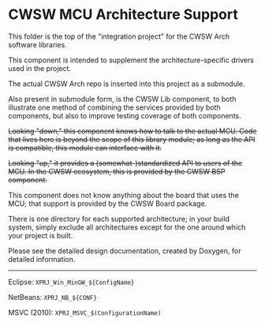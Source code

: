 # CWSW MCU Architecture Support

This folder is the top of the "integration project" for the CWSW Arch software libraries.

This component is intended to supplement the architecture-specific drivers used in the project.

The actual CWSW Arch repo is inserted into this project as a submodule.

Also present in submodule form, is the CWSW Lib component, to both illustrate one method of combining the services provided by both components, but also to improve testing coverage of both components.


~~Looking "down," this component knows how to talk to the actual MCU. Code that lives here is beyond the scope of this library module; as long as the API is compatible, this module can interface with it.~~

~~Looking "up," it provides a (somewhat-)standardized API to users of the MCU. In the CWSW ecosystem, this is provided by the CWSW BSP component.~~

This component does not know anything about the board that uses the MCU; 
that support is provided by the CWSW Board package.

There is one directory for each supported architecture; in your build system, simply exclude all architectures except for the one around which your project is built.

Please see the detailed design documentation, created by Doxygen, for detailed information.

---
Eclipse:	 `XPRJ_Win_MinGW_${ConfigName}`

NetBeans:	 `XPRJ_NB_${CONF}`

MSVC (2010): `XPRJ_MSVC_$(ConfigurationName)`